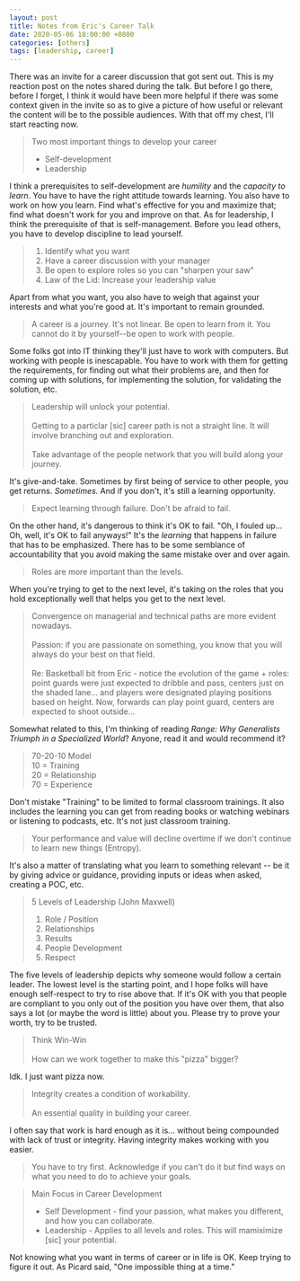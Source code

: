 ```yaml
---
layout: post
title: Notes from Eric's Career Talk
date: 2020-05-06 18:00:00 +0800
categories: [others]
tags: [leadership, career]
---
```


There was an invite for a career discussion that got sent out. This is my reaction post on the notes shared during the talk. But before I go there, before I forget, I think it would have been more helpful if there was some context given in the invite so as to give a picture of how useful or relevant the content will be to the possible audiences. With that off my chest, I'll start reacting now.

> Two most important things to develop your career
>
> * Self-development
> * Leadership

I think a prerequisites to self-development are _humility_ and the _capacity to learn_. You have to have the right attitude towards learning. You also have to work on how you learn. Find what's effective for you and maximize that; find what doesn't work for you and improve on that. As for leadership, I think the prerequisite of that is self-management. Before you lead others, you have to develop discipline to lead yourself.

> 1. Identify what you want
> 2. Have a career discussion with your manager
> 3. Be open to explore roles so you can "sharpen your saw"
> 4. Law of the Lid: Increase your leadership value

Apart from what you want, you also have to weigh that against your interests and what you're good at. It's important to remain grounded.

> A career is a journey. It's not linear. Be open to learn from it. You cannot do it by yourself--be open to work with people.

Some folks got into IT thinking they'll just have to work with computers. But working with people is inescapable. You have to work with them for getting the requirements, for finding out what their problems are, and then for coming up with solutions, for implementing the solution, for validating the solution, etc.

> Leadership will unlock your potential. <br/><br/> Getting to a particlar [sic] career path is not a straight line. It will involve branching out and exploration. <br/><br/> Take advantage of the people network that you will build along your journey.

It's give-and-take. Sometimes by first being of service to other people, you get returns. _Sometimes._ And if you don't, it's still a learning opportunity.

> Expect learning through failure. Don't be afraid to fail.

On the other hand, it's dangerous to think it's OK to fail. "Oh, I fouled up... Oh, well, it's OK to fail anyways!" It's the _learning_ that happens in failure that has to be emphasized. There has to be some semblance of accountability that you avoid making the same mistake over and over again.

> Roles are more important than the levels.

When you're trying to get to the next level, it's taking on the roles that you hold exceptionally well that helps you get to the next level.

> Convergence on managerial and technical paths are more evident nowadays. <br/><br/> Passion: if you are passionate on something, you know that you will always do your best on that field. <br/><br/> Re: Basketball bit from Eric - notice the evolution of the game + roles: point guards were just expected to dribble and pass, centers just on the shaded lane... and players were designated playing positions based on height. Now, forwards can play point guard, centers are expected to shoot outside...

Somewhat related to this, I'm thinking of reading _Range: Why Generalists Triumph in a Specialized World_? Anyone, read it and would recommend it?

> 70-20-10 Model <br/> 10 = Training <br/> 20 = Relationship <br/> 70 = Experience

Don't mistake "Training" to be limited to formal classroom trainings. It also includes the learning you can get from reading books or watching webinars or listening to podcasts, etc. It's not just classroom training.

> Your performance and value will decline overtime if we don't continue to learn new things (Entropy).

It's also a matter of translating what you learn to something relevant -- be it by giving advice or guidance, providing inputs or ideas when asked, creating a POC, etc.

> 5 Levels of Leadership (John Maxwell)
> 1. Role / Position
> 2. Relationships
> 3. Results
> 4. People Development
> 5. Respect

The five levels of leadership depicts why someone would follow a certain leader. The lowest level is the starting point, and I hope folks will have enough self-respect to try to rise above that. If it's OK with you that people are compliant to you only out of the position you have over them, that also says a lot (or maybe the word is little) about you. Please try to prove your worth, try to be trusted.

> Think Win-Win <br/><br/> How can we work together to make this "pizza" bigger?

Idk. I just want pizza now.

> Integrity creates a condition of workability. <br/><br/> An essential quality in building your career.

I often say that work is hard enough as it is... without being compounded with lack of trust or integrity. Having integrity makes working with you easier.

> You have to try first. Acknowledge if you can't do it but find ways on what you need to do to achieve your goals.

> Main Focus in Career Development
> * Self Development - find your passion, what makes you different, and how you can collaborate.
> * Leadership - Applies to all levels and roles. This will mamiximize [sic] your potential.

Not knowing what you want in terms of career or in life is OK. Keep trying to figure it out. As Picard said, "One impossible thing at a time."
